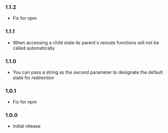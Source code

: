 ### 1.1.2
- Fix for npm

### 1.1.1
- When accessing a child state its parent's reroute functions will not be called automatically

### 1.1.0
- You can pass a string as the second parameter to designate the default state for redirection

### 1.0.1
- Fix for npm

### 1.0.0
- Initial release